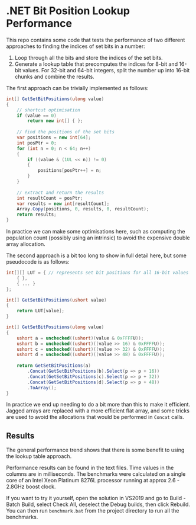 # .NET Bit Position Lookup Performance

This repo contains some code that tests the performance of two different approaches to finding the indices of set bits in a number:

1. Loop through all the bits and store the indices of the set bits.
2. Generate a lookup table that precomputes the indices for 8-bit and 16-bit values. For 32-bit and 64-bit integers, split the number up into 16-bit chunks and combine the results.

The first approach can be trivially implemented as follows:

```c#
int[] GetSetBitPositions(ulong value)
{
    // shortcut optimisation
    if (value == 0)
        return new int[] { };
    
    // find the positions of the set bits
    var positions = new int[64];
    int posPtr = 0;
    for (int n = 0; n < 64; n++)
    {
        if ((value & (1UL << n)) != 0)
        {
            positions[posPtr++] = n;
        }
    }
    
    // extract and return the results
    int resultCount = posPtr;
    var results = new int[resultCount];
    Array.Copy(positions, 0, results, 0, resultCount);
    return results;
}
```

In practice we can make some optimisations here, such as computing the population count (possibly using an intrinsic) to avoid the expensive double array allocation.

The second approach is a bit too long to show in full detail here, but some pseudocode is as follows:

```c#
int[][] LUT = { // represents set bit positions for all 16-bit values
    { },
    { ... }
};

int[] GetSetBitPositions(ushort value)
{
    return LUT[value];
}

int[] GetSetBitPositions(ulong value)
{
    ushort a = unchecked((ushort)(value & 0xFFFFU));
    ushort b = unchecked((ushort)((value >> 16) & 0xFFFFU));
    ushort c = unchecked((ushort)((value >> 32) & 0xFFFFU));
    ushort d = unchecked((ushort)((value >> 48) & 0xFFFFU));
    
    return GetSetBitPositions(a)
        .Concat(GetSetBitPositions(b).Select(p => p + 16))
        .Concat(GetSetBitPositions(c).Select(p => p + 32))
        .Concat(GetSetBitPositions(d).Select(p => p + 48))
        .ToArray();
}
```

In practice we end up needing to do a bit more than this to make it efficient. Jagged arrays are replaced with a more efficient flat array, and some tricks are used to avoid the allocations that would be performed in `Concat` calls.

## Results

The general performance trend shows that there is some benefit to using the lookup table approach.

Performance results can be found in the text files. Time values in the columns are in milliseconds. The benchmarks were calculated on a single core of an Intel Xeon Platinum 8276L processor running at approx 2.6 - 2.8GHz boost clock.

If you want to try it yourself, open the solution in VS2019 and go to Build - Batch Build, select Check All, deselect the Debug builds, then click Rebuild. You can then run `benchmark.bat` from the project directory to run all the benchmarks.

